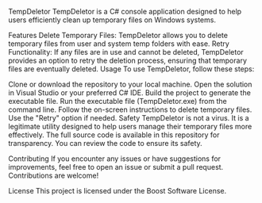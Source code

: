 TempDeletor
TempDeletor is a C# console application designed to help users efficiently clean up temporary files on Windows systems.

Features
Delete Temporary Files: TempDeletor allows you to delete temporary files from user and system temp folders with ease.
Retry Functionality: If any files are in use and cannot be deleted, TempDeletor provides an option to retry the deletion process, ensuring that temporary files are eventually deleted.
Usage
To use TempDeletor, follow these steps:

Clone or download the repository to your local machine.
Open the solution in Visual Studio or your preferred C# IDE.
Build the project to generate the executable file.
Run the executable file (TempDeletor.exe) from the command line.
Follow the on-screen instructions to delete temporary files. Use the "Retry" option if needed.
Safety
TempDeletor is not a virus. It is a legitimate utility designed to help users manage their temporary files more effectively. The full source code is available in this repository for transparency. You can review the code to ensure its safety.

Contributing
If you encounter any issues or have suggestions for improvements, feel free to open an issue or submit a pull request. Contributions are welcome!

License
This project is licensed under the Boost Software License.
